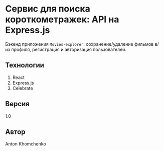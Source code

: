 # **Сервис для поиска короткометражек: API на Express.js**
Бэкенд приложения `Movies-explorer`: сохранение/удаление фильмов в/из профиля, регистрация и авторизация пользователей. 

## Технологии
1. React
2. Express.js
3. Сelebrate

## Версия
1.0

## Автор
Anton Khomchenko
